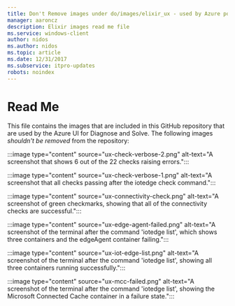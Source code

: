 ```yaml
---
title: Don't Remove images under do/images/elixir_ux - used by Azure portal Diagnose/Solve feature UI
manager: aaroncz
description: Elixir images read me file
ms.service: windows-client
author: nidos
ms.author: nidos
ms.topic: article
ms.date: 12/31/2017
ms.subservice: itpro-updates
robots: noindex
---
```


# Read Me

This file contains the images that are included in this GitHub repository that are used by the Azure UI for Diagnose and Solve. The following images _shouldn't be removed_ from the repository: 

:::image type="content" source="ux-check-verbose-2.png" alt-text="A screenshot that shows 6 out of the 22 checks raising errors.":::

:::image type="content" source="ux-check-verbose-1.png" alt-text="A screenshot that all checks passing after the iotedge check command.":::

:::image type="content" source="ux-connectivity-check.png" alt-text="A screenshot of green checkmarks, showing that all of the connectivity checks are successful.":::

:::image type="content" source="ux-edge-agent-failed.png" alt-text="A screenshot of the terminal after the command 'iotedge list', which shows three containers and the edgeAgent container failing.":::

:::image type="content" source="ux-iot-edge-list.png" alt-text="A screenshot of the terminal after the command 'iotedge list', showing all three containers running successfully.":::

:::image type="content" source="ux-mcc-failed.png" alt-text="A screenshot of the terminal after the command 'iotedge list', showing the Microsoft Connected Cache container in a failure state.":::